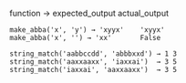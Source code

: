 
function -> expected_output actual_output

```
make_abba('x', 'y') → 'xyyx'	'xyyx'
make_abba('x', '') → 'xx'	    False
```

```
string_match('aabbccdd', 'abbbxxd') → 1	3
string_match('aaxxaaxx', 'iaxxai')  → 3	5
string_match('iaxxai', 'aaxxaaxx')  → 3	5
```
